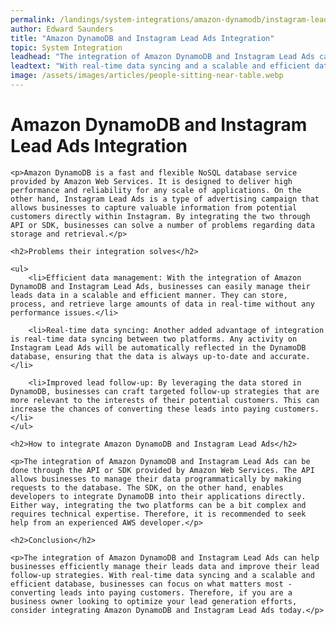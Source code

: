 ```yaml
---
permalink: /landings/system-integrations/amazon-dynamodb/instagram-lead-ads
author: Edward Saunders
title: "Amazon DynamoDB and Instagram Lead Ads Integration"
topic: System Integration
leadhead: "The integration of Amazon DynamoDB and Instagram Lead Ads can help businesses efficiently manage their leads data and improve their lead follow-up strategies"
leadtext: "With real-time data syncing and a scalable and efficient database, businesses can focus on what matters most - converting leads into paying customers. Therefore, if you are a business owner looking to optimize your lead generation efforts, consider integrating Amazon DynamoDB and Instagram Lead Ads today."
image: /assets/images/articles/people-sitting-near-table.webp
---
```

<div class="arttext">
	<h1>Amazon DynamoDB and Instagram Lead Ads Integration</h1>
	
	<p>Amazon DynamoDB is a fast and flexible NoSQL database service provided by Amazon Web Services. It is designed to deliver high performance and reliability for any scale of applications. On the other hand, Instagram Lead Ads is a type of advertising campaign that allows businesses to capture valuable information from potential customers directly within Instagram. By integrating the two through API or SDK, businesses can solve a number of problems regarding data storage and retrieval.</p>

	<h2>Problems their integration solves</h2>

	<ul>
		<li>Efficient data management: With the integration of Amazon DynamoDB and Instagram Lead Ads, businesses can easily manage their leads data in a scalable and efficient manner. They can store, process, and retrieve large amounts of data in real-time without any performance issues.</li>

		<li>Real-time data syncing: Another added advantage of integration is real-time data syncing between two platforms. Any activity on Instagram Lead Ads will be automatically reflected in the DynamoDB database, ensuring that the data is always up-to-date and accurate.</li>

		<li>Improved lead follow-up: By leveraging the data stored in DynamoDB, businesses can craft targeted follow-up strategies that are more relevant to the interests of their potential customers. This can increase the chances of converting these leads into paying customers.</li>
	</ul>

	<h2>How to integrate Amazon DynamoDB and Instagram Lead Ads</h2>

	<p>The integration of Amazon DynamoDB and Instagram Lead Ads can be done through the API or SDK provided by Amazon Web Services. The API allows businesses to manage their data programmatically by making requests to the database. The SDK, on the other hand, enables developers to integrate DynamoDB into their applications directly. Either way, integrating the two platforms can be a bit complex and requires technical expertise. Therefore, it is recommended to seek help from an experienced AWS developer.</p>

	<h2>Conclusion</h2>

	<p>The integration of Amazon DynamoDB and Instagram Lead Ads can help businesses efficiently manage their leads data and improve their lead follow-up strategies. With real-time data syncing and a scalable and efficient database, businesses can focus on what matters most - converting leads into paying customers. Therefore, if you are a business owner looking to optimize your lead generation efforts, consider integrating Amazon DynamoDB and Instagram Lead Ads today.</p>

</div>